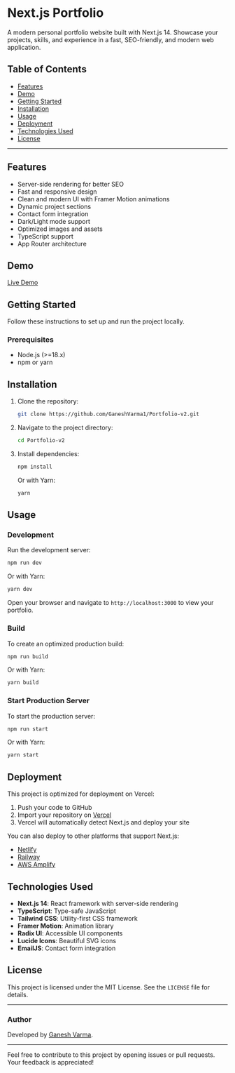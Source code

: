 # Next.js Portfolio

A modern personal portfolio website built with Next.js 14. Showcase your projects, skills, and experience in a fast, SEO-friendly, and modern web application.

## Table of Contents
- [Features](#features)
- [Demo](#demo)
- [Getting Started](#getting-started)
- [Installation](#installation)
- [Usage](#usage)
- [Deployment](#deployment)
- [Technologies Used](#technologies-used)
- [License](#license)

---

## Features
- Server-side rendering for better SEO
- Fast and responsive design
- Clean and modern UI with Framer Motion animations
- Dynamic project sections
- Contact form integration
- Dark/Light mode support
- Optimized images and assets
- TypeScript support
- App Router architecture

## Demo
[Live Demo](https://bit.ly/sriport)

## Getting Started

Follow these instructions to set up and run the project locally.

### Prerequisites
- Node.js (>=18.x)
- npm or yarn

## Installation

1. Clone the repository:
   ```bash
   git clone https://github.com/GaneshVarma1/Portfolio-v2.git
   ```

2. Navigate to the project directory:
   ```bash
   cd Portfolio-v2
   ```

3. Install dependencies:
   ```bash
   npm install
   ```
   Or with Yarn:
   ```bash
   yarn
   ```

## Usage

### Development
Run the development server:
```bash
npm run dev
```
Or with Yarn:
```bash
yarn dev
```
Open your browser and navigate to `http://localhost:3000` to view your portfolio.

### Build
To create an optimized production build:
```bash
npm run build
```
Or with Yarn:
```bash
yarn build
```

### Start Production Server
To start the production server:
```bash
npm run start
```
Or with Yarn:
```bash
yarn start
```

## Deployment

This project is optimized for deployment on Vercel:

1. Push your code to GitHub
2. Import your repository on [Vercel](https://vercel.com)
3. Vercel will automatically detect Next.js and deploy your site

You can also deploy to other platforms that support Next.js:
- [Netlify](https://netlify.com)
- [Railway](https://railway.app)
- [AWS Amplify](https://aws.amazon.com/amplify/)

## Technologies Used
- **Next.js 14**: React framework with server-side rendering
- **TypeScript**: Type-safe JavaScript
- **Tailwind CSS**: Utility-first CSS framework
- **Framer Motion**: Animation library
- **Radix UI**: Accessible UI components
- **Lucide Icons**: Beautiful SVG icons
- **EmailJS**: Contact form integration

## License
This project is licensed under the MIT License. See the `LICENSE` file for details.

---

### Author
Developed by [Ganesh Varma](https://www.linkedin.com/in/sriganeshshiramshetty/).

---

Feel free to contribute to this project by opening issues or pull requests. Your feedback is appreciated!
